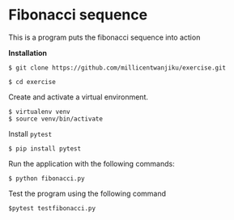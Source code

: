 # Fibonacci sequence

This is a program puts the fibonacci sequence into action

**Installation**

`$ git clone https://github.com/millicentwanjiku/exercise.git`

`$ cd exercise`
 
 Create and activate a virtual environment.
 
 ```
 $ virtualenv venv
 $ source venv/bin/activate
  ```
 Install `pytest`
 
 `$ pip install pytest`
  
 Run the application with the following commands:
 ```
 $ python fibonacci.py
 ```
 Test the program using the following command
 
 ```
 $pytest testfibonacci.py
 
 ```

